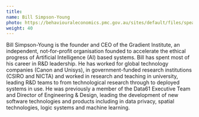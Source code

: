 ```yaml
---
title:
name: Bill Simpson-Young
photo: https://behaviouraleconomics.pmc.gov.au/sites/default/files/speakers/Bill-Simpson-Young.jpg
weight: 40
---
```


Bill Simpson-Young is the founder and CEO of the Gradient Institute, an independent, not-for-profit organisation founded to accelerate the ethical progress of Artificial Intelligence (AI) based systems. Bill has spent most of his career in R&D leadership. He has worked for global technology companies (Canon and Unisys), in government-funded research institutions (CSIRO and NICTA) and worked in research and teaching in university, leading R&D teams to from technological research through to deployed systems in use. He was previously a member of the Data61 Executive Team and Director of Engineering & Design, leading the development of new software technologies and products including in data privacy, spatial technologies, logic systems and machine learning.
